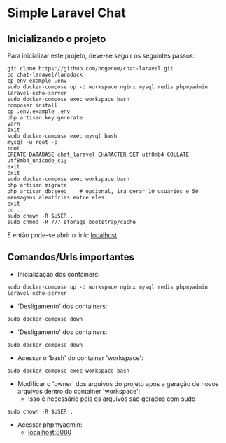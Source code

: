 # Simple Laravel Chat

## Inicializando o projeto

Para inicializar este projeto, deve-se seguir os seguintes passos:

```shell
git clone https://github.com/nogenem/chat-laravel.git
cd chat-laravel/laradock
cp env-example .env
sudo docker-compose up -d workspace nginx mysql redis phpmyadmin laravel-echo-server
sudo docker-compose exec workspace bash
composer install
cp .env.example .env
php artisan key:generate
yarn
exit
sudo docker-compose exec mysql bash
mysql -u root -p
root
CREATE DATABASE chat_laravel CHARACTER SET utf8mb4 COLLATE utf8mb4_unicode_ci;
exit
exit
sudo docker-compose exec workspace bash
php artisan migrate
php artisan db:seed    # opcional, irá gerar 10 usuários e 50 mensagens aleatórias entre eles
exit
cd ..
sudo chown -R $USER .
sudo chmod -R 777 storage bootstrap/cache
```
E então pode-se abrir o link: [localhost](http://localhost)

## Comandos/Urls importantes

- Inicialização dos containers:
```shell
sudo docker-compose up -d workspace nginx mysql redis phpmyadmin laravel-echo-server
```

- 'Desligamento' dos containers:
```shell
sudo docker-compose down
```

- 'Desligamento' dos containers:
```shell
sudo docker-compose down
```

- Acessar o 'bash' do container 'workspace':
```shell
sudo docker-compose exec workspace bash
```

- Modificar o 'owner' dos arquivos do projeto após a geração de novos arquivos dentro do container 'workspace':
	- Isso é necessário pois os arquivos são gerados com sudo
```shell
sudo chown -R $USER .
```

- Acessar phpmyadmin:
    - [localhost:8080](http://localhost:8080)

